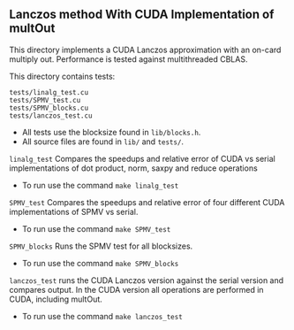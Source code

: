 ## Lanczos method With CUDA Implementation of multOut

This directory implements a CUDA Lanczos approximation with an on-card multiply out. Performance is tested against multithreaded CBLAS.

This directory contains tests:

```
tests/linalg_test.cu
tests/SPMV_test.cu
tests/SPMV_blocks.cu
tests/lanczos_test.cu
```

- All tests use the blocksize found in ```lib/blocks.h```.
- All source files are found in ```lib/``` and ```tests/```.

```linalg_test``` Compares the speedups and relative error of CUDA vs serial implementations of dot product, norm, saxpy and reduce operations
  - To run use the command ```make linalg_test```

```SPMV_test``` Compares the speedups and relative error of four different CUDA implementations of SPMV vs serial.
  - To run use the command ```make SPMV_test```

```SPMV_blocks``` Runs the SPMV test for all blocksizes.
  - To run use the command ```make SPMV_blocks```

```lanczos_test``` runs the CUDA Lanczos version against the serial version and compares output. In the CUDA version all operations are performed in CUDA, including multOut.
  - To run use the command ```make lanczos_test```

